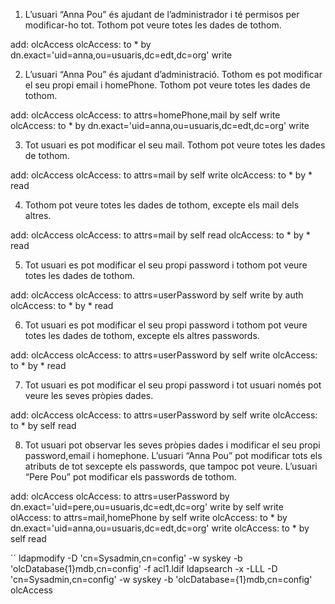 1. L’usuari “Anna Pou” és ajudant de l’administrador i té permisos per modificar-ho tot.
Tothom pot veure totes les dades de tothom.

  add: olcAccess
  olcAccess: to * by dn.exact='uid=anna,ou=usuaris,dc=edt,dc=org' write

2. L’usuari “Anna Pou” és ajudant d’administració. Tothom es pot modificar el seu propi
email i homePhone. Tothom pot veure totes les dades de tothom.

  add: olcAccess
  olcAccess: to attrs=homePhone,mail by self write
  olcAccess: to * by dn.exact='uid=anna,ou=usuaris,dc=edt,dc=org' write 

3. Tot usuari es pot modificar el seu mail. Tothom pot veure totes les dades de tothom.

  add: olcAccess
  olcAccess: to attrs=mail by self write 
  olcAccess: to * by * read

4. Tothom pot veure totes les dades de tothom, excepte els mail dels altres.

  add: olcAccess
  olcAccess: to attrs=mail by self read
  olcAccess: to * by * read

5. Tot usuari es pot modificar el seu propi password i tothom pot veure totes les dades
de tothom.

  add: olcAccess
  olcAccess: to attrs=userPassword by self write by auth
  olcAccess: to * by * read

6. Tot usuari es pot modificar el seu propi password i tothom pot veure totes les dades
de tothom, excepte els altres passwords.

  add: olcAccess
  olcAccess: to attrs=userPassword by self write
  olcAccess: to * by * read

7. Tot usuari es pot modificar el seu propi password i tot usuari només pot veure les
seves pròpies dades.
  
  add: olcAccess
  olcAccess: to attrs=userPassword by self write
  olcAccess: to * by self read

8. Tot usuari pot observar les seves pròpies dades i modificar el seu propi password,email i homephone. 
L’usuari “Anna Pou” pot modificar tots els atributs de tot sexcepte els passwords, que tampoc pot veure. 
L’usuari “Pere Pou” pot modificar els passwords de tothom.

  add: olcAccess
  olcAccess: to attrs=userPassword by dn.exact='uid=pere,ou=usuaris,dc=edt,dc=org' write by self write
  olAccess: to attrs=mail,homePhone by self write
  olcAccess: to * by dn.exact='uid=anna,ou=usuaris,dc=edt,dc=org' write
  olcAccess: to * by self read

´´
ldapmodify -D 'cn=Sysadmin,cn=config' -w syskey -b 'olcDatabase{1}mdb,cn=config' -f acl1.ldif 
ldapsearch -x -LLL -D 'cn=Sysadmin,cn=config' -w syskey -b 'olcDatabase={1}mdb,cn=config' olcAccess

